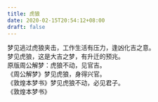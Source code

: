 ```yaml
---
title: 虎狼
date: 2020-02-15T20:54:12+08:00
draft: false
---
```


梦见逃过虎狼夹击，工作生活有压力，逢凶化吉之意。<br>
梦见虎狼，这是大吉之梦，有升迁的预兆。<br>
原版周公解梦：虎狼不动，见官吉。<br>
《周公解梦》梦见虎狼，身得兴官。<br>
《敦煌本梦书》梦见虎狼不动，必见君子。<br>
《敦煌本梦书》